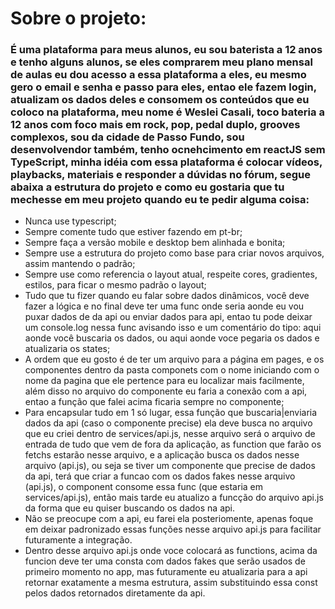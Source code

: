 # Sobre o projeto:
### É uma plataforma para meus alunos, eu sou baterista a 12 anos e tenho alguns alunos, se eles comprarem meu plano mensal de aulas eu dou acesso a essa plataforma a eles, eu mesmo gero o email e senha e passo para eles, entao ele fazem login, atualizam os dados deles e consomem os conteúdos que eu coloco na plataforma, meu nome é Weslei Casali, toco bateria a 12 anos com foco mais em rock, pop, pedal duplo, grooves complexos, sou da cidade de Passo Fundo, sou desenvolvendor também, tenho ocnehcimento em reactJS sem TypeScript, minha idéia com essa plataforma é colocar vídeos, playbacks, materiais e responder a dúvidas no fórum, segue abaixa a estrutura do projeto e como eu gostaria que tu mechesse em meu projeto quando eu te pedir alguma coisa:
- Nunca use typescript;
- Sempre comente tudo que estiver fazendo em pt-br;
- Sempre faça a versão mobile e desktop bem alinhada e bonita;
- Sempre use a estrutura do projeto como base para criar novos arquivos, assim mantendo o padrão;
- Sempre use como referencia o layout atual, respeite cores, gradientes, estilos, para ficar o mesmo padrão o layout;
- Tudo que tu fizer quando eu falar sobre dados dinâmicos, você deve fazer a lógica e no final deve ter uma func onde seria aonde eu vou puxar dados de da api ou enviar dados para api, entao tu pode deixar um console.log nessa func avisando isso e um comentário do tipo: aqui aonde você buscaria os dados, ou aqui aonde voce pegaria os dados e atualizaria os states;
- A ordem que eu gosto é de ter um arquivo para a página em pages, e os componentes dentro da pasta componets com o nome iniciando com o nome da pagina que ele pertence para eu localizar mais facilmente, além disso no arquivo do componente eu faria a conexão com a api, entao a função que falei acima ficaria sempre no componente;
- Para encapsular tudo em 1 só lugar, essa função que buscaria|enviaria dados da api (caso o componente precise) ela deve busca no arquivo que eu criei dentro de services/api.js, nesse arquivo será o arquivo de entrada de tudo que vem de fora da aplicação, as function que farão os fetchs estarão nesse arquivo, e a aplicação busca os dados nesse arquivo (api.js), ou seja se tiver um componente que precise de dados da api, terá que criar a funcao com os dados fakes nesse arquivo (api.js), o component consome essa func (que estaria em services/api.js), então mais tarde eu atualizo a funcção do arquivo api.js da forma que eu quiser buscando os dados na api.
- Não se preocupe com a api, eu farei ela posteriomente, apenas foque em deixar padronizado essas funções nesse arquivo api.js para facilitar futuramente a integração.
- Dentro desse arquivo api.js onde voce colocará as functions, acima da funcion deve ter uma consta com dados fakes que serão usados de primeiro momento no app, mas futuramente eu atualizaria para a api retornar exatamente a mesma estrutura, assim substituindo essa const pelos dados retornados diretamente da api.